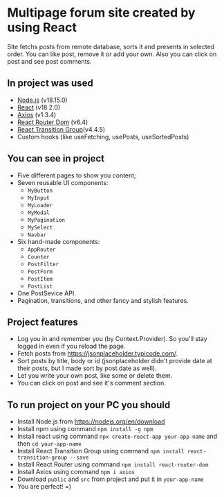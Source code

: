 # Multipage forum site created by using React

Site fetchs posts from remote database, sorts it and presents in selected order. You can like post, remove it or add your own. Also you can click on post and see post comments.

## In project was used

 - [Node.js](https://nodejs.org) (v18.15.0)
 - [React](https://react.dev) (v18.2.0)
 - [Axios](https://github.com/axios/axios/) (v1.3.4)
 - [React Router Dom](https://reactrouter.com/) (v6.4)
 - [React Transition Group](https://reactcommunity.org/react-transition-group/)(v4.4.5)
 - Custom hooks (like useFetching, usePosts, useSortedPosts)

## You can see in project

 - Five different pages to show you content;
 - Seven reusable UI components:
    - `MyButton`
    - `MyInput`
    - `MyLoader`
    - `MyModal`
    - `MyPagination`
    - `MySelect`
    - `Navbar`
 - Six hand-made components:
    - `AppRouter`
    - `Counter`
    - `PostFilter`
    - `PostForm`
    - `PostItem`
    - `PostList`
 - One PostSevice API.
 - Pagination, transitions, and other fancy and stylish features.
 
## Project features
 - Log you in and remember you (by Context.Provider). So you'll stay logged in even if you reload the page.
 - Fetch posts from https://jsonplaceholder.typicode.com/.
 - Sort posts by title, body or id (jsonplaceholder didn't provide date at their posts, but I made sort by post.date as well).
 - Let you write your own post, like some or delete them.
 - You can click on post and see it's comment section.

## To run project on your PC you should
 - Install Node.js from https://nodejs.org/en/download
 - Install npm using command `npm install -g npm`
 - Install react using command `npx create-react-app your-app-name` and then `cd your-app-name`
 - Install React Transition Group using command `npm install react-transition-group --save`
 - Install React Router using command `npm install react-router-dom`
 - Install Axios using command `npm i axios`
 - Download `public` and `src` from project and put it in `your-app-name`
 - You are perfect! =)
